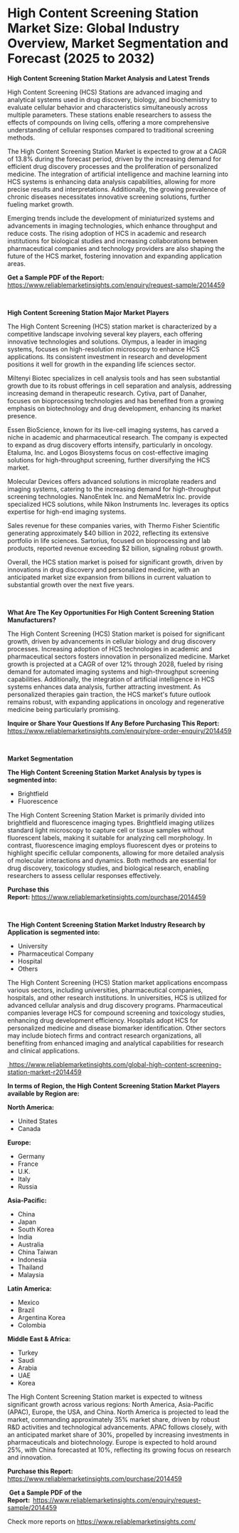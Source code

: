 <p><h1>High Content Screening Station Market Size: Global Industry Overview, Market Segmentation and Forecast (2025 to 2032)</h1></p><p><strong>High Content Screening Station Market Analysis and Latest Trends</strong></p>
<p><p>High Content Screening (HCS) Stations are advanced imaging and analytical systems used in drug discovery, biology, and biochemistry to evaluate cellular behavior and characteristics simultaneously across multiple parameters. These stations enable researchers to assess the effects of compounds on living cells, offering a more comprehensive understanding of cellular responses compared to traditional screening methods.</p><p>The High Content Screening Station Market is expected to grow at a CAGR of 13.8% during the forecast period, driven by the increasing demand for efficient drug discovery processes and the proliferation of personalized medicine. The integration of artificial intelligence and machine learning into HCS systems is enhancing data analysis capabilities, allowing for more precise results and interpretations. Additionally, the growing prevalence of chronic diseases necessitates innovative screening solutions, further fueling market growth. </p><p>Emerging trends include the development of miniaturized systems and advancements in imaging technologies, which enhance throughput and reduce costs. The rising adoption of HCS in academic and research institutions for biological studies and increasing collaborations between pharmaceutical companies and technology providers are also shaping the future of the HCS market, fostering innovation and expanding application areas.</p></p>
<p><strong>Get a Sample PDF of the Report:&nbsp;</strong> <a href="https://www.reliablemarketinsights.com/enquiry/request-sample/2014459?utm_campaign=2102&utm_medium=2&utm_source=Github&utm_content=ia&utm_term=29032025&utm_id=high-content-screening-station">https://www.reliablemarketinsights.com/enquiry/request-sample/2014459</a></p>
<p>&nbsp;</p>
<p><strong>High Content Screening Station Major Market Players</strong></p>
<p><p>The High Content Screening (HCS) station market is characterized by a competitive landscape involving several key players, each offering innovative technologies and solutions. Olympus, a leader in imaging systems, focuses on high-resolution microscopy to enhance HCS applications. Its consistent investment in research and development positions it well for growth in the expanding life sciences sector.</p><p>Miltenyi Biotec specializes in cell analysis tools and has seen substantial growth due to its robust offerings in cell separation and analysis, addressing increasing demand in therapeutic research. Cytiva, part of Danaher, focuses on bioprocessing technologies and has benefited from a growing emphasis on biotechnology and drug development, enhancing its market presence.</p><p>Essen BioScience, known for its live-cell imaging systems, has carved a niche in academic and pharmaceutical research. The company is expected to expand as drug discovery efforts intensify, particularly in oncology. Etaluma, Inc. and Logos Biosystems focus on cost-effective imaging solutions for high-throughput screening, further diversifying the HCS market.</p><p>Molecular Devices offers advanced solutions in microplate readers and imaging systems, catering to the increasing demand for high-throughput screening technologies. NanoEntek Inc. and NemaMetrix Inc. provide specialized HCS solutions, while Nikon Instruments Inc. leverages its optics expertise for high-end imaging systems.</p><p>Sales revenue for these companies varies, with Thermo Fisher Scientific generating approximately $40 billion in 2022, reflecting its extensive portfolio in life sciences. Sartorius, focused on bioprocessing and lab products, reported revenue exceeding $2 billion, signaling robust growth.</p><p>Overall, the HCS station market is poised for significant growth, driven by innovations in drug discovery and personalized medicine, with an anticipated market size expansion from billions in current valuation to substantial growth over the next five years.</p></p>
<p>&nbsp;</p>
<p><strong>What Are The Key Opportunities For High Content Screening Station Manufacturers?</strong></p>
<p><p>The High Content Screening (HCS) Station market is poised for significant growth, driven by advancements in cellular biology and drug discovery processes. Increasing adoption of HCS technologies in academic and pharmaceutical sectors fosters innovation in personalized medicine. Market growth is projected at a CAGR of over 12% through 2028, fueled by rising demand for automated imaging systems and high-throughput screening capabilities. Additionally, the integration of artificial intelligence in HCS systems enhances data analysis, further attracting investment. As personalized therapies gain traction, the HCS market's future outlook remains robust, with expanding applications in oncology and regenerative medicine being particularly promising.</p></p>
<p><strong>Inquire or Share Your Questions If Any Before Purchasing This Report:</strong> <a href="https://www.reliablemarketinsights.com/enquiry/pre-order-enquiry/2014459?utm_campaign=2102&utm_medium=2&utm_source=Github&utm_content=ia&utm_term=29032025&utm_id=high-content-screening-station">https://www.reliablemarketinsights.com/enquiry/pre-order-enquiry/2014459</a></p>
<p>&nbsp;</p>
<p><strong>Market Segmentation</strong></p>
<p><strong>The High Content Screening Station Market Analysis by types is segmented into:</strong></p>
<p><ul><li>Brightfield</li><li>Fluorescence</li></ul></p>
<p><p>The High Content Screening Station Market is primarily divided into brightfield and fluorescence imaging types. Brightfield imaging utilizes standard light microscopy to capture cell or tissue samples without fluorescent labels, making it suitable for analyzing cell morphology. In contrast, fluorescence imaging employs fluorescent dyes or proteins to highlight specific cellular components, allowing for more detailed analysis of molecular interactions and dynamics. Both methods are essential for drug discovery, toxicology studies, and biological research, enabling researchers to assess cellular responses effectively.</p></p>
<p><strong>Purchase this Report:&nbsp;</strong><a href="https://www.reliablemarketinsights.com/purchase/2014459?utm_campaign=2102&utm_medium=2&utm_source=Github&utm_content=ia&utm_term=29032025&utm_id=high-content-screening-station">https://www.reliablemarketinsights.com/purchase/2014459</a></p>
<p>&nbsp;</p>
<p><strong>The High Content Screening Station Market Industry Research by Application is segmented into:</strong></p>
<p><ul><li>University</li><li>Pharmaceutical Company</li><li>Hospital</li><li>Others</li></ul></p>
<p><p>The High Content Screening (HCS) Station market applications encompass various sectors, including universities, pharmaceutical companies, hospitals, and other research institutions. In universities, HCS is utilized for advanced cellular analysis and drug discovery programs. Pharmaceutical companies leverage HCS for compound screening and toxicology studies, enhancing drug development efficiency. Hospitals adopt HCS for personalized medicine and disease biomarker identification. Other sectors may include biotech firms and contract research organizations, all benefiting from enhanced imaging and analytical capabilities for research and clinical applications.</p></p>
<p><a href="https://www.reliablemarketinsights.com/global-high-content-screening-station-market-r2014459?utm_campaign=2102&utm_medium=2&utm_source=Github&utm_content=ia&utm_term=29032025&utm_id=high-content-screening-station">&nbsp;https://www.reliablemarketinsights.com/global-high-content-screening-station-market-r2014459</a></p>
<p><strong>In terms of Region, the High Content Screening Station Market Players available by Region are:</strong></p>
<p>
    <p> <strong> North America: </strong>
        <ul>
            <li>United States</li>
            <li>Canada</li>
        </ul>
        </p> 
    <p> <strong> Europe: </strong>
        <ul>
            <li>Germany</li>
            <li>France</li>
            <li>U.K.</li>
            <li>Italy</li>
            <li>Russia</li>
        </ul>
        </p> 
    <p> <strong> Asia-Pacific: </strong>
        <ul>
            <li>China</li>
            <li>Japan</li>
            <li>South Korea</li>
            <li>India</li>
            <li>Australia</li>
            <li>China Taiwan</li>
            <li>Indonesia</li>
            <li>Thailand</li>
            <li>Malaysia</li>
        </ul>
        </p> 
    <p> <strong> Latin America: </strong>
        <ul>
            <li>Mexico</li>
            <li>Brazil</li>
            <li>Argentina Korea</li>
            <li>Colombia</li>
        </ul>
        </p> 
    <p> <strong> Middle East & Africa: </strong>
        <ul>
            <li>Turkey</li>
            <li>Saudi</li>
            <li>Arabia</li>
            <li>UAE</li>
            <li>Korea</li>
        </ul>
    </p>
    </p>
<p><p>The High Content Screening Station market is expected to witness significant growth across various regions: North America, Asia-Pacific (APAC), Europe, the USA, and China. North America is projected to lead the market, commanding approximately 35% market share, driven by robust R&D activities and technological advancements. APAC follows closely, with an anticipated market share of 30%, propelled by increasing investments in pharmaceuticals and biotechnology. Europe is expected to hold around 25%, with China forecasted at 10%, reflecting its growing focus on research and innovation.</p></p>
<p><strong>Purchase this Report: </strong><a href="https://www.reliablemarketinsights.com/purchase/2014459?utm_campaign=2102&utm_medium=2&utm_source=Github&utm_content=ia&utm_term=29032025&utm_id=high-content-screening-station">https://www.reliablemarketinsights.com/purchase/2014459</a></p>
<p>&nbsp;<strong>Get a Sample PDF of the Report:&nbsp;&nbsp;</strong><a href="https://www.reliablemarketinsights.com/enquiry/request-sample/2014459?utm_campaign=2102&utm_medium=2&utm_source=Github&utm_content=ia&utm_term=29032025&utm_id=high-content-screening-station">https://www.reliablemarketinsights.com/enquiry/request-sample/2014459</a></p>
<p><strong></strong></p>
<p>Check more reports on <a href="https://www.reliablemarketinsights.com/?utm_campaign=2102&utm_medium=2&utm_source=Github&utm_content=ia&utm_term=29032025&utm_id=high-content-screening-station">https://www.reliablemarketinsights.com/</a></p>